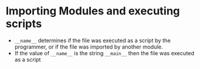 # Importing Modules and executing scripts

* `__name__` determines if the file was executed as a script by the programmer, or if the file was imported by another module.
* If the value of `__name__` is the string `__main__` then the file was executed as a script